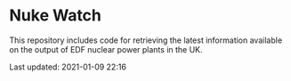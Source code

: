 # Nuke Watch

This repository includes code for retrieving the latest information available on the output of EDF nuclear power plants in the UK.

Last updated: 2021-01-09 22:16